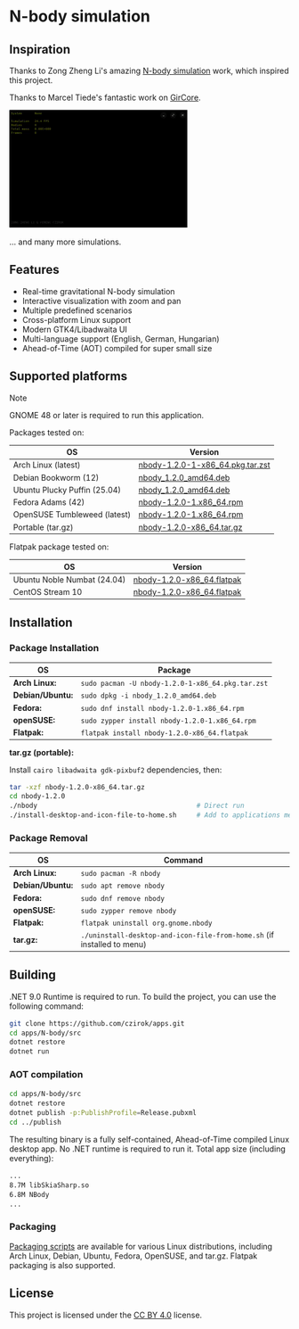 # N-body simulation

## Inspiration

Thanks to Zong Zheng Li's amazing [N-body simulation](https://zongzhengli.github.io/nbody.html) work, which inspired this project.

Thanks to Marcel Tiede's fantastic work on [GirCore](https://github.com/gircore).

![Demo image](/apps/N-body/n-body.gif)

... and many more simulations.

## Features

- Real-time gravitational N-body simulation
- Interactive visualization with zoom and pan
- Multiple predefined scenarios
- Cross-platform Linux support
- Modern GTK4/Libadwaita UI
- Multi-language support (English, German, Hungarian)
- Ahead-of-Time (AOT) compiled for super small size

## Supported platforms

> [!NOTE]
> GNOME 48 or later is required to run this application.

Packages tested on:

|OS|Version|
|---|---|
|Arch Linux (latest)|[nbody-1.2.0-1-x86_64.pkg.tar.zst](https://github.com/czirok/apps/releases/download/v2025.07.14-apps/nbody-1.2.0-1-x86_64.pkg.tar.zst)|
|Debian Bookworm (12)|[nbody_1.2.0_amd64.deb](https://github.com/czirok/apps/releases/download/v2025.07.14-apps/nbody_1.2.0_amd64.deb)|
|Ubuntu Plucky Puffin (25.04)|[nbody_1.2.0_amd64.deb](https://github.com/czirok/apps/releases/download/v2025.07.14-apps/nbody_1.2.0_amd64.deb)|
|Fedora Adams (42)|[nbody-1.2.0-1.x86_64.rpm](https://github.com/czirok/apps/releases/download/v2025.07.14-apps/nbody-1.2.0-1.x86_64.rpm)|
|OpenSUSE Tumbleweed (latest)|[nbody-1.2.0-1.x86_64.rpm](https://github.com/czirok/apps/releases/download/v2025.07.14-apps/nbody-1.2.0-1.x86_64.rpm)|
|Portable (tar.gz)|[nbody-1.2.0-x86_64.tar.gz](https://github.com/czirok/apps/releases/download/v2025.07.14-apps/nbody-1.2.0-x86_64.tar.gz)|

Flatpak package tested on:

|OS|Version|
|---|---|
|Ubuntu Noble Numbat (24.04)|[nbody-1.2.0-x86_64.flatpak](https://github.com/czirok/apps/releases/download/v2025.07.14-apps/nbody-1.2.0-x86_64.flatpak)|
|CentOS Stream 10|[nbody-1.2.0-x86_64.flatpak](https://github.com/czirok/apps/releases/download/v2025.07.14-apps/nbody-1.2.0-x86_64.flatpak)|

## Installation

### Package Installation

|OS|Package|
|---|---|
|**Arch Linux:**|`sudo pacman -U nbody-1.2.0-1-x86_64.pkg.tar.zst`|
|**Debian/Ubuntu:**|`sudo dpkg -i nbody_1.2.0_amd64.deb`|
|**Fedora:**|`sudo dnf install nbody-1.2.0-1.x86_64.rpm`|
|**openSUSE:**|`sudo zypper install nbody-1.2.0-1.x86_64.rpm`|
|**Flatpak:**|`flatpak install nbody-1.2.0-x86_64.flatpak`|

**tar.gz (portable):**

Install `cairo libadwaita gdk-pixbuf2` dependencies, then:

  ```bash
  tar -xzf nbody-1.2.0-x86_64.tar.gz
  cd nbody-1.2.0
  ./nbody                                        # Direct run
  ./install-desktop-and-icon-file-to-home.sh     # Add to applications menu
  ```
  
### Package Removal

|OS|Command|
|---|---|
|**Arch Linux:**|`sudo pacman -R nbody`|
|**Debian/Ubuntu:**|`sudo apt remove nbody`|
|**Fedora:**|`sudo dnf remove nbody`|
|**openSUSE:**|`sudo zypper remove nbody`|
|**Flatpak:**|`flatpak uninstall org.gnome.nbody`|
|**tar.gz:**|`./uninstall-desktop-and-icon-file-from-home.sh` (if installed to menu)|

## Building

.NET 9.0 Runtime is required to run. To build the project, you can use the following command:

```bash
git clone https://github.com/czirok/apps.git
cd apps/N-body/src
dotnet restore
dotnet run
```

### AOT compilation

```bash
cd apps/N-body/src
dotnet restore
dotnet publish -p:PublishProfile=Release.pubxml
cd ../publish
```

The resulting binary is a fully self-contained, Ahead-of-Time compiled Linux desktop app. No .NET runtime is required to run it. Total app size (including everything):

```bash
...
8.7M libSkiaSharp.so
6.8M NBody
...
```

### Packaging

[Packaging scripts](/apps/N-body/os/README.md) are available for various Linux distributions, including Arch Linux, Debian, Ubuntu, Fedora, OpenSUSE, and tar.gz. Flatpak packaging is also supported.

## License

This project is licensed under the [CC BY 4.0](/apps/N-body/LICENSE) license.
